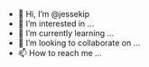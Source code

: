 - 👋 Hi, I’m @jessekip
- 👀 I’m interested in ...
- 🌱 I’m currently learning ...
- 💞️ I’m looking to collaborate on ...
- 📫 How to reach me ...

<!---
jessekip/jessekip is a ✨ special ✨ repository because its `README.md` (this file) appears on your GitHub profile.
You can click the Preview link to take a look at your changes.
--->
